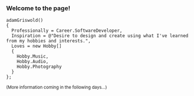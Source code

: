 <!--
**acgriswold/acgriswold** is a ✨ _special_ ✨ repository because its `README.md` (this file) appears on your GitHub profile.

Here are some ideas to get you started:

- 🔭 I’m currently working on ...
- 🌱 I’m currently learning ...
- 👯 I’m looking to collaborate on ...
- 🤔 I’m looking for help with ...
- 💬 Ask me about ...
- 📫 How to reach me: ...
- 😄 Pronouns: ...
- ⚡ Fun fact: ...
-->

### Welcome to the page!
  ```
  adamGriswold() 
  {
    Professionally = Career.SoftwareDeveloper,
    Inspiration = @"Desire to design and create using what I've learned from my hobbies and interests.",
    Loves = new Hobby[]
    {
      Hobby.Music,
      Hobby.Audio,
      Hobby.Photography
    }
  };
  ```
  
  
  
  <small>(More information coming in the following days...)</small>
